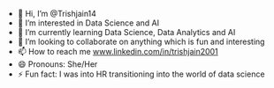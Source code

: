 - 👋 Hi, I’m @Trishjain14
- 👀 I’m interested in Data Science and AI
- 🌱 I’m currently learning Data Science, Data Analytics and AI
- 💞️ I’m looking to collaborate on anything which is fun and interesting 
- 📫 How to reach me www.linkedin.com/in/trishjain2001
- 😄 Pronouns: She/Her
- ⚡ Fun fact: I was into HR transitioning into the world of data science

<!---
Trishjain14/Trishjain14 is a ✨ special ✨ repository because its `README.md` (this file) appears on your GitHub profile.
You can click the Preview link to take a look at your changes.
--->
